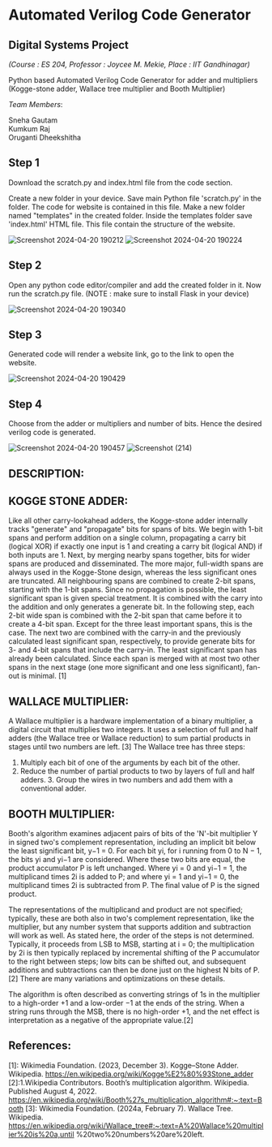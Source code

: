 # Automated Verilog Code Generator
## Digital Systems Project                          
*(Course : ES 204, Professor : Joycee M. Mekie, Place : IIT Gandhinagar)*

Python based Automated Verilog Code Generator for adder and multipliers (Kogge-stone adder, Wallace tree multiplier and Booth Multiplier)

*Team Members*:

Sneha Gautam                                      
Kumkum Raj                                                     
Oruganti Dheekshitha                                                                           

## Step 1
Download the scratch.py and index.html file from the code section. 

Create a new folder in your device. Save main Python file 'scratch.py' in the folder. The code for website is contained in this file. Make a new folder named "templates" in the created folder. Inside the templates folder save 'index.html' HTML file. This file contain the structure of the website. 

![Screenshot 2024-04-20 190212](https://github.com/SG00428/Digital-Systems-Project/assets/130676806/f612f140-5f58-4a04-af90-60371510a147)
![Screenshot 2024-04-20 190224](https://github.com/SG00428/Digital-Systems-Project/assets/130676806/65434d04-25d4-4109-af9c-55d600a65d00)

## Step 2
Open any python code editor/compiler and add the created folder in it. Now run the scratch.py file. (NOTE : make sure to install Flask in your device)

![Screenshot 2024-04-20 190340](https://github.com/SG00428/Digital-Systems-Project/assets/130676806/6141a111-6f61-4fe5-9cb6-cc83892bf8cd)

## Step 3
Generated code will render a website link, go to the link to open the website.

![Screenshot 2024-04-20 190429](https://github.com/SG00428/Digital-Systems-Project/assets/130676806/7596059f-f39f-41b3-bf71-02a7b2a9d8ec)

## Step 4
Choose from the adder or multipliers and number of bits. Hence the desired verilog code is generated.

![Screenshot 2024-04-20 190457](https://github.com/SG00428/Digital-Systems-Project/assets/130676806/9499aac3-e8c3-40b9-99e8-744e99e5818a)
![Screenshot (214)](https://github.com/SG00428/Digital-Systems-Project/assets/130676806/8fe4ed0d-8650-4a2f-b425-ad45358f1cb1)

## DESCRIPTION:

## KOGGE STONE ADDER:

Like all other carry-lookahead adders, the Kogge-stone adder internally tracks "generate" and
"propagate" bits for spans of bits. We begin with 1-bit spans and perform addition on a single
column, propagating a carry bit (logical XOR) if exactly one input is 1 and creating a carry bit
(logical AND) if both inputs are 1. Next, by merging nearby spans together, bits for wider spans
are produced and disseminated.
The more major, full-width spans are always used in the Kogge-Stone design, whereas the less
significant ones are truncated. All neighbouring spans are combined to create 2-bit spans,
starting with the 1-bit spans. Since no propagation is possible, the least significant span is given
special treatment. It is combined with the carry into the addition and only generates a generate
bit. In the following step, each 2-bit wide span is combined with the 2-bit span that came before
it to create a 4-bit span. Except for the three least important spans, this is the case. The next
two are combined with the carry-in and the previously calculated least significant span,
respectively, to provide generate bits for 3- and 4-bit spans that include the carry-in. The least
significant span has already been calculated.
Since each span is merged with at most two other spans in the next stage (one more significant
and one less significant), fan-out is minimal. [1]


## WALLACE MULTIPLIER:

A Wallace multiplier is a hardware implementation of a binary multiplier, a digital circuit that multiplies two integers. It uses a selection of full and half adders (the Wallace tree or Wallace reduction) to sum partial products in stages until two numbers are left. [3] 
The Wallace tree has three steps: 
1. Multiply each bit of one of the arguments by each bit of the other. 
2. Reduce the number of partial products to two by layers of full and half adders. 3. Group the wires in two numbers and add them with a conventional adder. 

## BOOTH MULTIPLIER:

Booth's algorithm examines adjacent pairs of bits of the 'N'-bit multiplier Y in signed two's complement representation, including an implicit bit below the least significant bit, y−1 = 0. For each bit yi, for i running from 0 to N − 1, the bits yi and yi−1 are considered. Where these two bits are equal, the product accumulator P is left unchanged. Where yi = 0 and yi−1 = 1, the multiplicand times 2i is added to P; and where yi = 1 and yi−1 = 0, the multiplicand times 2i is subtracted from P. The final value of P is the signed product.

The representations of the multiplicand and product are not specified; typically, these are both also in two's complement representation, like the multiplier, but any number system that supports addition and subtraction will work as well. As stated here, the order of the steps is not determined. Typically, it proceeds from LSB to MSB, starting at i = 0; the multiplication by 2i is then typically replaced by incremental shifting of the P accumulator to the right between steps; low bits can be shifted out, and subsequent additions and subtractions can then be done just on the highest N bits of P.[2] There are many variations and optimizations on these details.

The algorithm is often described as converting strings of 1s in the multiplier to a high-order +1 and a low-order −1 at the ends of the string. When a string runs through the MSB, there is no high-order +1, and the net effect is interpretation as a negative of the appropriate value.[2]

## References: 
[1]: Wikimedia Foundation. (2023, December 3). Kogge–Stone Adder. Wikipedia. https://en.wikipedia.org/wiki/Kogge%E2%80%93Stone_adder 
[2]:1.Wikipedia Contributors. Booth’s multiplication algorithm. Wikipedia. Published August 4, 2022. https://en.wikipedia.org/wiki/Booth%27s_multiplication_algorithm#:~:text=Booth
‌[3]: Wikimedia Foundation. (2024a, February 7). Wallace Tree. Wikipedia. https://en.wikipedia.org/wiki/Wallace_tree#:~:text=A%20Wallace%20multiplier%20is%20a,until %20two%20numbers%20are%20left.
